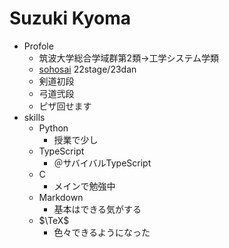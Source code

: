 # Suzuki Kyoma

- Profole
  - 筑波大学総合学域群第2類$\rightarrow$工学システム学類
  - [sohosai](https://github.com/sohosai) 22stage/23dan
  - 剣道初段
  - 弓道弐段
  - ピザ回せます
- skills  
  - Python
    - 授業で少し  
  - TypeScript  
    - ＠サバイバルTypeScript  
  - C  
    - メインで勉強中  
  - Markdown  
    - 基本はできる気がする　　
  - $\TeX$  
    - 色々できるようになった
